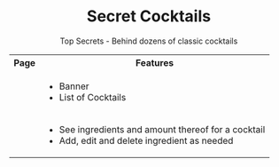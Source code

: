 <h1 align="center">Secret Cocktails</h1>

<p align="center">Top Secrets - Behind dozens of classic cocktails</p>

<table width="100%">
  <tr>
    <th>Page</th>
    <th>Features</th>
  </tr>
  <tr>
    <td><img src="https://res.cloudinary.com/dmadox5xe/image/upload/c_scale,w_500/v1547720709/Secret%20Cocktails/screencapture-secret-cocktails-herokuapp-2019-01-17-11_15_25.png" alt=""></td>
    <td>
      <ul>
        <li>Banner</li>
        <li>List of Cocktails</li>
      </ul>
    </td>
  </tr>
  <tr>
    <td><img src="https://res.cloudinary.com/dmadox5xe/image/upload/c_scale,w_500/v1547720695/Secret%20Cocktails/screencapture-secret-cocktails-herokuapp-cocktails-1-2019-01-17-11_16_08.png" alt=""></td>
    <td>
      <ul>
        <li>See ingredients and amount thereof for a cocktail</li>
        <li>Add, edit and delete ingredient as needed</li>
      </ul>
    </td>
  </tr>
</table>

